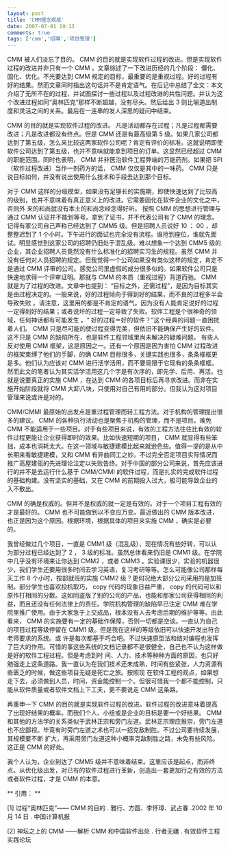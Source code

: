 ```yaml
---
layout: post
title: 'CMM理念观感'
date: 2007-07-01 19:13
comments: true
tags: ['cmm','招聘','项目管理']
---
```


CMM  被人们淡忘了目的。  CMM  的目的就是实现软件过程的改进。但是实现软件过程的改进并非只有一个  CMM  。文章综述了一下改进历经的几个阶段：
僵化、固化、优化。不光要达到  CMM  规定的目标，最重要的是重视过程。好的过程有好的结果。然而文章同时指出这句话并不是肯定语气。在后记中总结了全文：本文
介绍了无所不在的过程，并试图探讨一些过程以及过程改进的共性问题。并认为这个改进过程如同“奥林匹克”那样不断超越，没有尽头。然后给出  3
则比喻道出制度和灵活之间的关系。最后在一连串的发人深思的疑问中结束。

CMM  的目的就是实现软件过程的改进。  凡是活动都存在过程；凡是过程都需要改进；凡是改进都没有终点。但是  CMM  还是有最高级第  5
级。如果几家公司都达到了第五级，怎么来比较这两家软件公司呢？肯定有评价的标准。这就说明即使软件公司达到了第五级，也并不意味就能拿到项目的订单。这显然已经超过
CMM  的职能范围。同时也表明，  CMM  并非医治软件工程弊端的万能药剂。如果把  SPI  （软件过程改进）当作一剂药方的话，  CMM
仅仅是其中的一味药。  CMM  只是说目标如何，并没有说出使用什么技术和手段去达到那个目标。

对于  CMM  这样的分级模型，如果没有足够长的实施期，即使快速达到了比较高的级别，也并不意味着有真正意义上的改进。它需要固化在软件企业的文化之中，否则外
来的和尚就没有本土的和尚念经念得好听。  按照  CMM  的思想进行管理与通过  CMM  认证并不能划等号。拿到了证书，并不代表公司有了  CMM
的理念。记得有家公司自己声称已经达到了  CMM5  级。但是招聘人员说好  10  ：  00  ，却整整迟到了  1
个小时。下午进行的面试也完全没有流程。谁抢到座位，谁就先面试。明显感觉到这家公司的招聘仍旧处于混乱级。难以想象一个达到  CMM5
级的企业，其企业招聘人员竟然没有什么标准化的招聘实习生的规程。虽然  CMM
并没有任何对人员招聘的规定。但我觉得一个公司如果没有类似这样的规定，肯定不是通过  CMM
评审的公司。感觉公司里虚假的成分很多似的。如果软件公司只是快速地求得一个评审证明。那就与  CMM  的本质（重视过程）背道而驰。  CMM
就是为了过程的改进。文章中也提到：  “目标之外，还需过程”，是因为目标其实是由过程决定的。一般来说，好的过程倾向于得到好的结果，而不良的过程多半会导致失败
。请注意，这里用的都是不肯定的语气。因为没有人能肯定说好的过程一定得到好的结果；或者说坏的过程一定导致了失败。软件工程是个很神奇的领域，任何神话都有可能发生
。“  好的过程＝好的软件？”这个经典的问题一直困扰着人们。  CMM  只是尽可能的使过程变得完美，但依旧不能确保产生好的软件。这不只是  CMM
的缺陷所在，也是软件工程领域里尚未解决的疑难问题。  有些人反对使用  CMM  框架，这是原因之一。还有一个原因是因为害怕  CMM
过程改进的框架束缚了他们的手脚，的确  CMM  目标很多，关键实践也很多，条条框框更是多。他们认为应该对  CMM
进行活学活用，而不要局限于它现有的条条框框。然而此文的笔者认为其实活学活用这几个字是有次序的，即先学、后用、再活。也就是说要真正的实施  CMM  ，在达到
CMM  的各项目标后再寻求改进。而非在实施开始阶段就将  CMM  大卸八块，只使用对自己有用的部分。但我认为这对项目管理来说或许是对的。

CMM/CMMI  最原始的出发点是重过程管理而轻工程方法。对于机构的管理提出很多的建议。  CMM  的各种执行活动也是聚焦于机构的管理，而不是项目。难免
CMM  不能适用于一些项目。对于有些项目来说，有效的工程方法往往比有效的软件过程更能让企业获得即时的效果。比如快速短期的项目，  CMM
就显得有些笨拙，成本也消耗太大。在这一领域与敏捷建模比起来就逊色些。值得一提的是从中长期来看敏捷建模，又和  CMM
有异曲同工之妙。不过完全否定项目实际情况而推广高屋建瓴的先进理论注定以失败告终。对于中国的部分公司来说，首先应该进行的并不是去运行什么基于
CMM/CMMI  的软件过程，而是扎实的完成软件过程的基础构建。没有坚实的基础，又在  CMM  的前期投入过大，极可能导致企业的入不敷出。

CMM  的确是权威的。但并不是权威的就一定是有效的。对于一个项目工程有效的才是最好的。  CMM  也不可能做到以不变应万变。最近做出的  CMM
版本改进，也正是因为这个原因。根据环境，根据具体的项目来实施  CMM  ，确实是必要的。

我曾经做过几个项目，一直是  CMM1  级（混乱级），现在情况有些好转，可以认为部分过程已经达到了  2  ，  3  级的标准。虽然总体看来仍旧是
CMM1  级。在学院中几乎没有环境来让你达到  CMM2  ，或者  CMM3
。实验课很少，实验的机器很少，我们学生还要用很多时间去学习英语，复习考研等等。怎么可能像公司那样每天工作  8  个小时，按部就班的实施  CMM2
级？更何况绝大部分公司采用的是加班制。部分学生也喜欢投机取巧，  copy  代码的现象日益严重，  copy
的代码可以和原作打相同的分数。这如同盗版了别的公司的产品，也能和那家公司获得相同的利益，而且还没有任何法律上的责任。学院机构管理的缺陷早已注定  CMM
难在学院里推广使用。由于大家急于上交成品，根本没有人去考虑后期的维护等等。由此看来，  CMM
的实施要有一定的基础作保障，否则一切都是空谈。一直认为自己的项目过程等级停留在  CMM1  级。但是我在这样的等级依旧可以快速开发出符合老师要求的系统。或
许是每次都基于巧合吧。不过快速原型法和结对编程也发挥了巨大的作用。可惜的事这些系统的文档记录都不是很健全，自己也不认为这样做是好的软件工程过程。但是考虑到时
间、人力、技术等种种方面的原因，也只好勉强走上这条道路。我一直认为在我们技术还未成熟，时间有些紧张，人力资源有些匮乏的时候，做这些项目无疑是死亡之旅。按照现
在软件工程的观点，如果想走下去，必须做到人员，时间，资金能控制一个。但很可惜我一个都不能控制，只能从软件质量或者软件文档上下工夫，更不要说走  CMM
这条路。

再重申一下  CMM  的目的就是实现软件过程的改进。软件过程的改进意味着提高了出现好结果的概率。而我们个人、小组或是企业的目标是要一个好结果。  CMM
和其他的方法学的关系类似于武林正宗和旁门左道。武林正宗理应推崇，旁门左道也不应鄙视。毕竟有时旁门左道之术也可以一招克敌制胜。不过公司要持续发展，其规模要不断
扩大，再采用旁门左道这种小概率克敌制胜之路，未免有些风险。这正是  CMM  的好处。

我个人认为，企业到达了  CMM5
级并不意味着结束。这里应该是起点，而非终点。从优化级出发，对已有的软件过程进行革新，创造出一套更加行之有效的方法或者软件过程，才是  CMM  的本意。

** 引用：  **

[1]  过程“奥林匹克”——  CMM  的目的  .  雅行、方圆、李怀璋、武占春  .2002  年  10  月  14  日  .  中国计算机报

[2]  神坛之上的  CMM  ——解析  CMM  和中国软件出处  .  行者无疆  .  有效软件工程实践论坛

